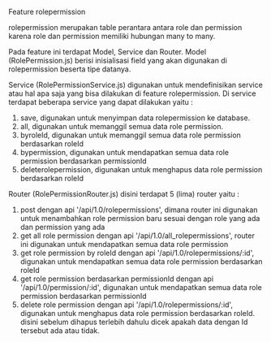 Feature rolepermission

rolepermission merupakan table perantara antara role dan permission karena role dan permission memiliki hubungan many to many.

Pada feature ini terdapat Model, Service dan Router.
Model (RolePermission.js) berisi inisialisasi field yang akan digunakan di rolepermission beserta tipe datanya.

Service (RolePermissionService.js) digunakan untuk mendefinisikan service atau hal apa saja yang bisa dilakukan di feature rolepermission. Di service terdapat beberapa service yang dapat dilakukan yaitu :
  1. save, digunakan untuk menyimpan data rolepermission ke database.
  2. all, digunakan untuk memanggil semua data role permission.
  3. byroleId, digunakan untuk memanggil semua data role permission berdasarkan roleId
  4. bypermission, digunakan untuk mendapatkan semua data role permission berdasarkan permissionId
  5. deleterolepermission, digunakan untuk menghapus data role permission berdasarkan roleId


Router (RolePermissionRouter.js) disini terdapat 5 (lima) router yaitu :
  1. post dengan api '/api/1.0/rolepermissions',
       dimana router ini digunakan untuk menambahkan role permission baru sesuai dengan role yang ada dan permission yang ada
  2. get all role permission dengan api '/api/1.0/all_rolepermissions', 
       router ini digunakan untuk mendapatkan semua data role permission
  3. get role permission by roleId dengan api '/api/1.0/rolepermissions/:id',
       digunakan untuk mendapatkan semua data role permission berdasarkan roleId
  4. get role permission berdasarkan permissionId dengan api '/api/1.0/permission/:id',
       digunakan untuk mendapatkan semua data role permission berdasarkan permissionId
  5. delete role permission dengan api '/api/1.0/rolepermissions/:id',
       digunakan untuk menghapus data role permission berdasarkan roleId. disini sebelum dihapus terlebih dahulu dicek apakah data dengan Id tersebut ada atau tidak.
